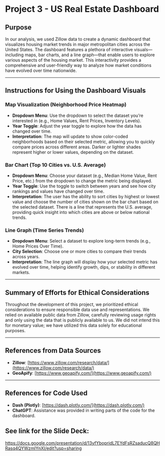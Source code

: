 # Project 3 - US Real Estate Dashboard

## Purpose

In our analysis, we used Zillow data to create a dynamic dashboard that visualizes housing market trends in major metropolitan cities across the United States. The dashboard features a plethora of interactive visuals—including maps, bar charts, and a line graph—that enable users to explore various aspects of the housing market. This interactivity provides a comprehensive and user-friendly way to analyze how market conditions have evolved over time nationwide.

---

## Instructions for Using the Dashboard Visuals

### Map Visualization (Neighborhood Price Heatmap)

- **Dropdown Menu**: Use the dropdown to select the dataset you’re interested in (e.g., Home Values, Rent Prices, Inventory Levels).
- **Year Toggle**: Adjust the year toggle to explore how the data has changed over time.
- **Interpretation**: The map will update to show color-coded neighborhoods based on their selected metric, allowing you to quickly compare prices across different areas. Darker or lighter shades represent higher or lower values, depending on the dataset.

### Bar Chart (Top 10 Cities vs. U.S. Average)

- **Dropdown Menu**: Choose your dataset (e.g., Median Home Value, Rent Price, etc.) from the dropdown to change the metric being displayed.
- **Year Toggle**: Use the toggle to switch between years and see how city rankings and values have changed over time.
- **Interpretation**: The user has the ability to sort cities by highest or lowest value and choose the number of cities shown on the bar chart based on the selected dataset. There is a line that represents the U.S. average, providing quick insight into which cities are above or below national trends.

### Line Graph (Time Series Trends)

- **Dropdown Menu**: Select a dataset to explore long-term trends (e.g., Home Prices Over Time).
- **City Selection**: Choose one or more cities to compare their trends across years.
- **Interpretation**: The line graph will display how your selected metric has evolved over time, helping identify growth, dips, or stability in different markets.

---

## Summary of Efforts for Ethical Considerations

Throughout the development of this project, we prioritized ethical considerations to ensure responsible data use and representations. We relied on available public data from Zillow, carefully reviewing usage rights and only using the data that is publicly available to us. We did not intend this for monetary value; we have utilized this data solely for educational purposes.

---

## References from Data Sources

- **Zillow**: [https://www.zillow.com/research/data/](https://www.zillow.com/research/data/)
- **GeoApify**: [https://www.geoapify.com/](https://www.geoapify.com/)

---

## References for Code Used

- **Dash (Plotly)**: [https://dash.plotly.com/](https://dash.plotly.com/)
- **ChatGPT**: Assistance was provided in writing parts of the code for the dashboard.

## See link for the Slide Deck: 
https://docs.google.com/presentation/d/13yfYbopridL7EYdFsRZsaducQ8QHRasq4QYWzmIYnXI/edit?usp=sharing

